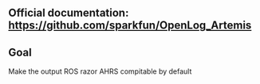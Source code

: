 ## Official documentation: https://github.com/sparkfun/OpenLog_Artemis

## Goal
Make the output ROS razor AHRS compitable by default
